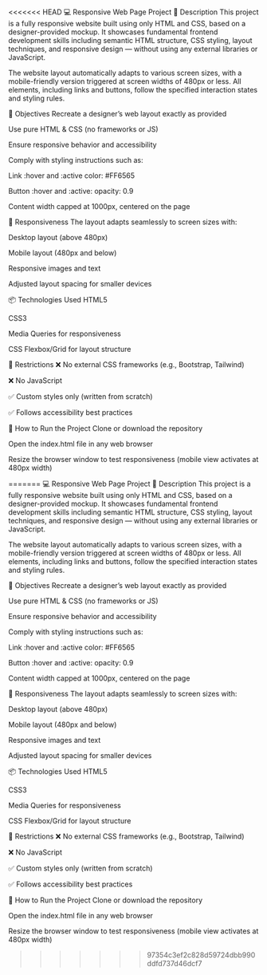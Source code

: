 <<<<<<< HEAD
💻 Responsive Web Page Project
📄 Description
This project is a fully responsive website built using only HTML and CSS, based on a designer-provided mockup. It showcases fundamental frontend development skills including semantic HTML structure, CSS styling, layout techniques, and responsive design — without using any external libraries or JavaScript.

The website layout automatically adapts to various screen sizes, with a mobile-friendly version triggered at screen widths of 480px or less. All elements, including links and buttons, follow the specified interaction states and styling rules.

🎯 Objectives
Recreate a designer’s web layout exactly as provided

Use pure HTML & CSS (no frameworks or JS)

Ensure responsive behavior and accessibility

Comply with styling instructions such as:

Link :hover and :active color: #FF6565

Button :hover and :active: opacity: 0.9

Content width capped at 1000px, centered on the page

📱 Responsiveness
The layout adapts seamlessly to screen sizes with:

Desktop layout (above 480px)

Mobile layout (480px and below)

Responsive images and text

Adjusted layout spacing for smaller devices

📦 Technologies Used
HTML5

CSS3

Media Queries for responsiveness

CSS Flexbox/Grid for layout structure

🚫 Restrictions
❌ No external CSS frameworks (e.g., Bootstrap, Tailwind)

❌ No JavaScript

✅ Custom styles only (written from scratch)

✅ Follows accessibility best practices

🧪 How to Run the Project
Clone or download the repository

Open the index.html file in any web browser

Resize the browser window to test responsiveness (mobile view activates at 480px width)

=======
💻 Responsive Web Page Project
📄 Description
This project is a fully responsive website built using only HTML and CSS, based on a designer-provided mockup. It showcases fundamental frontend development skills including semantic HTML structure, CSS styling, layout techniques, and responsive design — without using any external libraries or JavaScript.

The website layout automatically adapts to various screen sizes, with a mobile-friendly version triggered at screen widths of 480px or less. All elements, including links and buttons, follow the specified interaction states and styling rules.

🎯 Objectives
Recreate a designer’s web layout exactly as provided

Use pure HTML & CSS (no frameworks or JS)

Ensure responsive behavior and accessibility

Comply with styling instructions such as:

Link :hover and :active color: #FF6565

Button :hover and :active: opacity: 0.9

Content width capped at 1000px, centered on the page

📱 Responsiveness
The layout adapts seamlessly to screen sizes with:

Desktop layout (above 480px)

Mobile layout (480px and below)

Responsive images and text

Adjusted layout spacing for smaller devices

📦 Technologies Used
HTML5

CSS3

Media Queries for responsiveness

CSS Flexbox/Grid for layout structure

🚫 Restrictions
❌ No external CSS frameworks (e.g., Bootstrap, Tailwind)

❌ No JavaScript

✅ Custom styles only (written from scratch)

✅ Follows accessibility best practices

🧪 How to Run the Project
Clone or download the repository

Open the index.html file in any web browser

Resize the browser window to test responsiveness (mobile view activates at 480px width)

>>>>>>> 97354c3ef2c828d59724dbb990ddfd737d46dcf7
